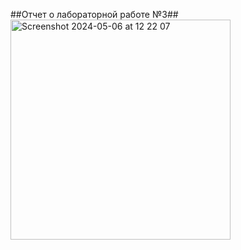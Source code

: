 ##Отчет о лабораторной работе №3##
<img width="352" alt="Screenshot 2024-05-06 at 12 22 07" src="https://github.com/EK14/EcoLabs/assets/75206974/faabde78-4c7a-412c-815f-b150efef9219">
